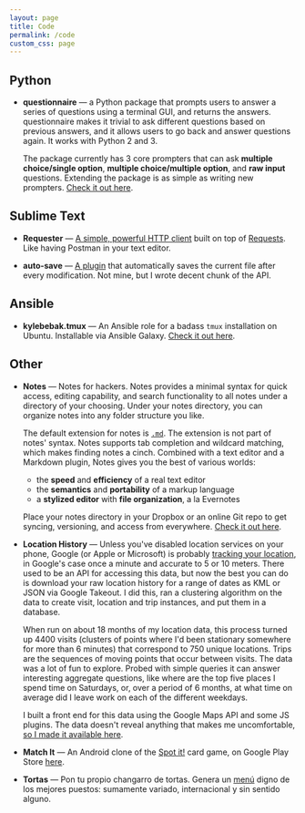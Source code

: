 ```yaml
---
layout: page
title: Code
permalink: /code
custom_css: page
---
```


## Python

- __questionnaire__ &mdash; a Python package that prompts users to answer a series of questions using a terminal GUI, and returns the answers. questionnaire makes it trivial to ask different questions based on previous answers, and it allows users to go back and answer questions again. It works with Python 2 and 3.

  The package currently has 3 core prompters that can ask __multiple choice/single option__, __multiple choice/multiple option__, and __raw input__ questions. Extending the package is as simple as writing new prompters. [Check it out here](https://github.com/kylebebak/questionnaire).


## Sublime Text

- __Requester__ &mdash; [A simple, powerful HTTP client](https://github.com/kylebebak/Requester) built on top of [Requests](http://docs.python-requests.org/en/master/). Like having Postman in your text editor.

- __auto-save__ &mdash; [A plugin](https://github.com/jamesfzhang/auto-save) that automatically saves the current file after every modification. Not mine, but I wrote decent chunk of the API.


## Ansible

- __kylebebak.tmux__ &mdash; An Ansible role for a badass `tmux` installation on Ubuntu. Installable via Ansible Galaxy. [Check it out here](https://github.com/kylebebak/ansible-tmux).


## Other

- __Notes__ &mdash; Notes for hackers. Notes provides a minimal syntax for quick access, editing capability, and search functionality to all notes under a directory of your choosing. Under your notes directory, you can organize notes into any folder structure you like.
  
  The default extension for notes is [`.md`](http://daringfireball.net/projects/markdown/). The extension is not part of notes' syntax. Notes supports tab completion and wildcard matching, which makes finding notes a cinch. Combined with a text editor and a Markdown plugin, Notes gives you the best of various worlds:

  - the __speed__ and __efficiency__ of a real text editor
  - the __semantics__ and __portability__ of a markup language
  - a __stylized editor__ with __file organization__, a la Evernotes
  
  Place your notes directory in your Dropbox or an online Git repo to get syncing, versioning, and access from everywhere. [Check it out here](https://github.com/kylebebak/notes).

- __Location History__ &mdash; Unless you've disabled location services on your phone, Google (or Apple or Microsoft) is probably [tracking your location](http://www.howtogeek.com/195647/googles-location-history-is-still-recording-your-every-move/), in Google's case once a minute and accurate to 5 or 10 meters. There used to be an API for accessing this data, but now the best you can do is download your raw location history for a range of dates as KML or JSON via Google Takeout. I did this, ran a clustering algorithm on the data to create visit, location and trip instances, and put them in a database.

  When run on about 18 months of my location data, this process turned up 4400 visits (clusters of points where I'd been stationary somewhere for more than 6 minutes) that correspond to 750 unique locations. Trips are the sequences of moving points that occur between visits. The data was a lot of fun to explore. Probed with simple queries it can answer interesting aggregate questions, like where are the top five places I spend time on Saturdays, or, over a period of 6 months, at what time on average did I leave work on each of the different weekdays.

  I built a front end for this data using the Google Maps API and some JS plugins. The data doesn't reveal anything that makes me uncomfortable, [so I made it available here](http://www.dronfelipe.com/location_history).

- __Match It__ &mdash; An Android clone of the [Spot it!](http://www.blueorangegames.com/index.php/games/spotit) card game, on Google Play Store [here](https://play.google.com/store/apps/details?id=bebak.kyle.tap_it).

- __Tortas__ &mdash; Pon tu propio changarro de tortas. Genera un [menú](http://www.dronfelipe.com/tortas) digno de los mejores puestos: sumamente variado, internacional y sin sentido alguno.
